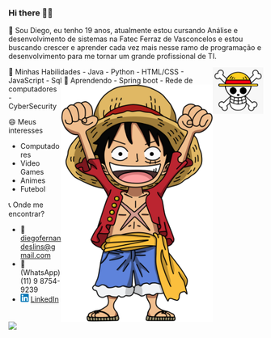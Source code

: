 ### Hi there 👋👯

💬 Sou Diego, eu tenho 19 anos, atualmente estou cursando Análise e desenvolvimento de sistemas na Fatec Ferraz de Vasconcelos e estou buscando crescer e aprender cada vez mais nesse ramo de programação e desenvolvimento para me tornar um grande profissional de TI.

<img src="https://github.com/DiegoLins10/DiegoLins10/blob/main/op.png" min-width="100px" max-width="100px" width="100px" align="right" alt="Computador">
🔭 Minhas Habilidades
 - Java
 - Python
 - HTML/CSS
 - JavaScript
 - Sql
 <img src="https://github.com/DiegoLins10/DiegoLins10/blob/main/luffy.png" min-width="300px" max-width="300px" width="300px" align="right" alt="Computador">
🌱 Aprendendo
 - Spring boot
 - Rede de computadores
 - CyberSecurity

😄 Meus interesses
 - Computadores
 - Video Games
 - Animes
 - Futebol

:telephone_receiver: Onde me encontrar?
- :email: diegofernandeslins@gmail.com 
- :iphone: (WhatsApp) (11) 9 8754-9239
- <a href="https://www.linkedin.com/in/diego-fernandes-lins-b24698195"><img src="https://github.com/DiegoLins10/DiegoLins10/blob/main/linkedin.png" width="16"></img></a> [LinkedIn](https://www.linkedin.com/in/diego-fernandes-lins-b24698195)

<img width="400px" align="left" src="https://github-readme-stats.vercel.app/api/top-langs/?username=DiegoLins10&layout=compact&theme=buefy&" />  
